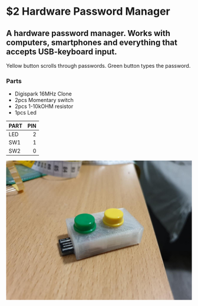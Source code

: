 # $2 Hardware Password Manager
## A hardware password manager. Works with computers, smartphones and everything that accepts USB-keyboard input.

Yellow button scrolls through passwords. Green button types the password.

### Parts
* Digispark 16MHz Clone
* 2pcs Momentary switch
* 2pcs 1-10kOHM resistor
* 1pcs Led


| PART | PIN |
| ------------- |-------------:| 
| LED      | 2 |
| SW1  | 1 |
| SW2 | 0 | 

![hwpw0](https://raw.githubusercontent.com/ilp0/hw-password-manager/master/doc/hw-pw0.jpg)



